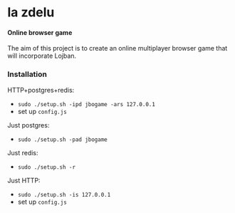 la zdelu
========

#### Online browser game

The aim of this project is to create an online multiplayer browser game that will incorporate Lojban.

### Installation

HTTP+postgres+redis:

  * `sudo ./setup.sh -ipd jbogame -ars 127.0.0.1`
  * set up `config.js`

Just postgres:

  * `sudo ./setup.sh -pad jbogame`

Just redis:

  * `sudo ./setup.sh -r`

Just HTTP:

  * `sudo ./setup.sh -is 127.0.0.1`
  * set up `config.js`
